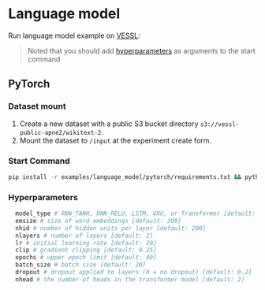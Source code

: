 # Language model
Run language model example on [VESSL](https://vessl.ai):
> Noted that you should add [hyperparameters](../README.md) as arguments to the start command
## PyTorch
### Dataset mount
  1. Create a new dataset with a public S3 bucket directory `s3://vessl-public-apne2/wikitext-2`.
  2. Mount the dataset to `/input` at the experiment create form.
### Start Command
  ```bash
  pip install -r examples/language_model/pytorch/requirements.txt && python examples/language_model/pytorch/main.py
  ```
### Hyperparameters
  ```bash
    model_type # RNN_TANH, RNN_RELU, LSTM, GRU, or Transformer [default: 'LSTM']
    emsize # size of word embeddings [default: 200]
    nhid # number of hidden units per layer [default: 200]
    nlayers # number of layers [default: 2]
    lr # initial learning rate [default: 20]
    clip # gradient clipping [default: 0.25]
    epochs # upper epoch limit [default: 40]
    batch_size # batch size [default: 20]
    dropout # dropout applied to layers (0 = no dropout) [default: 0.2]
    nhead # the number of heads in the transformer model [default: 2]
  ```